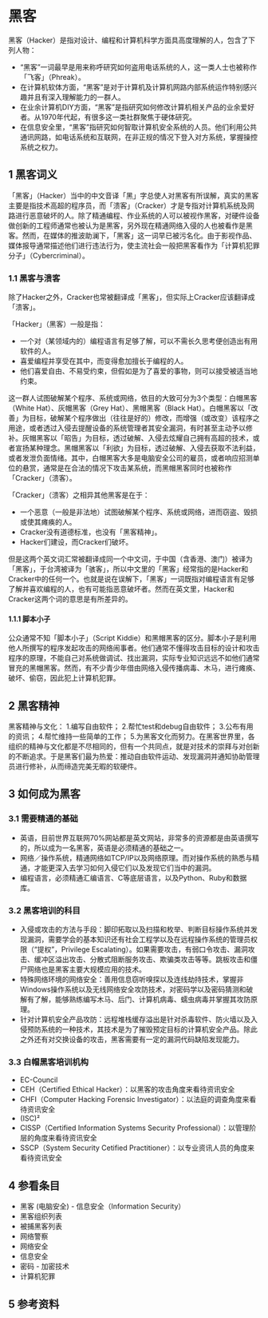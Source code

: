 # 黑客



黑客（Hacker）是指对设计、编程和计算机科学方面具高度理解的人，包含了下列人物：

* “黑客”一词最早是用来称呼研究如何盗用电话系统的人，这一类人士也被称作「飞客」（Phreak）。
* 在计算机软体方面，“黑客”是对于计算机及计算机网路内部系统运作特别感兴趣并且有深入理解能力的一群人。
* 在业余计算机DIY方面，“黑客”是指研究如何修改计算机相关产品的业余爱好者。从1970年代起，有很多这一类社群聚焦于硬体研究。
* 在信息安全里，“黑客”指研究如何智取计算机安全系统的人员。他们利用公共通讯网路，如电话系统和互联网，在非正规的情况下登入对方系统，掌握操控系统之权力。



## 1 黑客词义

「黑客」（Hacker）当中的中文音译「黑」字总使人对黑客有所误解，真实的黑客主要是指技术高超的程序员，而「溃客」（Cracker）才是专指对计算机系统及网路进行恶意破坏的人。除了精通编程、作业系统的人可以被视作黑客，对硬件设备做创新的工程师通常也被认为是黑客，另外现在精通网络入侵的人也被看作是黑客。然而，在媒体的推波助澜下，「黑客」这一词早已被污名化。由于影视作品、媒体报导通常描述他们进行违法行为，使主流社会一般把黑客看作为「计算机犯罪分子」（Cybercriminal）。



### 1.1 黑客与溃客

除了Hacker之外，Cracker也常被翻译成「黑客」，但实际上Cracker应该翻译成「溃客」。

「Hacker」（黑客）一般是指：

* 一个对（某领域内的）编程语言有足够了解，可以不需长久思考便创造出有用软件的人。
* 喜爱编程并享受在其中，而变得愈加擅长于编程的人。
* 他们喜爱自由、不易受约束，但假如是为了喜爱的事物，则可以接受被适当地约束。

这一群人试图破解某个程序、系统或网络，依目的大致可分为3个类型：白帽黑客（White Hat）、灰帽黑客（Grey Hat）、黑帽黑客（Black Hat）。白帽黑客以「改善」为目标，破解某个程序做出（往往是好的）修改，而增强（或改变）该程序之用途，或者透过入侵去提醒设备的系统管理者其安全漏洞，有时甚至主动予以修补。灰帽黑客以「昭告」为目标，透过破解、入侵去炫耀自己拥有高超的技术，或者宣扬某种理念。黑帽黑客以「利欲」为目标，透过破解、入侵去获取不法利益，或者发泄负面情绪。其中，白帽黑客大多是电脑安全公司的雇员，或者响应招测单位的悬赏，通常是在合法的情况下攻击某系统，而黑帽黑客同时也被称作「Cracker」（溃客）。

「Cracker」（溃客）之相异其他黑客是在于：

* 一个恶意（一般是非法地）试图破解某个程序、系统或网络，进而窃盗、毁损或使其瘫痪的人。
* Cracker没有道德标准，也没有「黑客精神」。
* Hacker们建设，而Cracker们破坏。

但是这两个英文词汇常被翻译成同一个中文词，于中国（含香港、澳门）被译为「黑客」，于台湾被译为「骇客」，所以中文里的「黑客」经常指的是Hacker和Cracker中的任何一个。也就是说在误解下，「黑客」一词既指对编程语言有足够了解并喜欢编程的人，也有可能指恶意破坏者。然而在英文里，Hacker和Cracker这两个词的意思是有所差异的。



#### 1.1.1 脚本小子

公众通常不知「脚本小子」（Script Kiddie）和黑帽黑客的区分。脚本小子是利用他人所撰写的程序发起攻击的网络闹事者。他们通常不懂得攻击目标的设计和攻击程序的原理，不能自己对系统做调试、找出漏洞，实际专业知识远远不如他们通常冒充的黑帽黑客。然而，有不少青少年借由网络入侵传播病毒、木马，进行瘫痪、破坏、偷窃，因此犯上计算机犯罪。



## 2 黑客精神

黑客精神与文化： 1.编写自由软件； 2.帮忙test和debug自由软件； 3.公布有用的资讯； 4.帮忙维持一些简单的工作； 5.为黑客文化而努力。在黑客世界里，各组织的精神与文化都是不尽相同的，但有一个共同点，就是对技术的崇拜与对创新的不断追求。于是黑客们最为热爱：推动自由软件运动、发现漏洞并通知协助管理员进行修补，从而缔造完美无暇的软硬件。



## 3 如何成为黑客



### 3.1 需要精通的基础

* 英语，目前世界互联网70%网站都是英文网站，非常多的资源都是由英语撰写的，所以成为一名黑客，英语是必须精通的基础之一。
* 网络／操作系统，精通网络如TCP/IP以及网络原理。而对操作系统的熟悉与精通，才能更深入去学习如何入侵它们以及发现它们当中的漏洞。
* 编程语言，必须精通汇编语言、C等底层语言，以及Python、Ruby和数据库。



### 3.2 黑客培训的科目

* 入侵或攻击的方法与手段：脚印拓取以及扫描和枚举、判断目标操作系统并发现漏洞，需要学会的基本知识还有社会工程学以及在远程操作系统的管理员权限（“提权”，Privilege Escalating）。如果需要攻击，有弱口令攻击、漏洞攻击、缓冲区溢出攻击、分散式阻断服务攻击、欺骗类攻击等等。跳板攻击和僵尸网络也是黑客主要大规模应用的技术。
* 特殊网络环境的网络安全：善用信息窃听嗅探以及连线劫持技术，掌握非Windows操作系统以及无线网络安全攻防技术，对密码学以及密码猜测和破解有了解，能够熟练编写木马、后门、计算机病毒、蠕虫病毒并掌握其攻防原理。
* 针对计算机安全产品攻防：远程堆栈缓存溢出是针对杀毒软件、防火墙以及入侵预防系统的一种技术，其技术是为了摧毁预定目标的计算机安全产品。除此之外还有对交换设备的攻击，黑客需要有一定的漏洞代码缺陷发现能力。



### 3.3 白帽黑客培训机构

* EC-Council
 * CEH（Certified Ethical Hacker）：以黑客的攻击角度来看待资讯安全
 * CHFI（Computer Hacking Forensic Investigator）：以法庭的调查角度来看待资讯安全
* (ISC)²
 * CISSP（Certified Information Systems Security Professional）：以管理阶层的角度来看待资讯安全
 * SSCP（System Security Cetified Practitioner）：以专业资讯人员的角度来看待资讯安全



## 4 参看条目

* 黑客 (电脑安全) - 信息安全（Information Security）
* 黑客组织列表
* 被捕黑客列表
* 网络警察
* 网络安全
* 信息安全
* 密码 - 加密技术
* 计算机犯罪



## 5 参考资料



